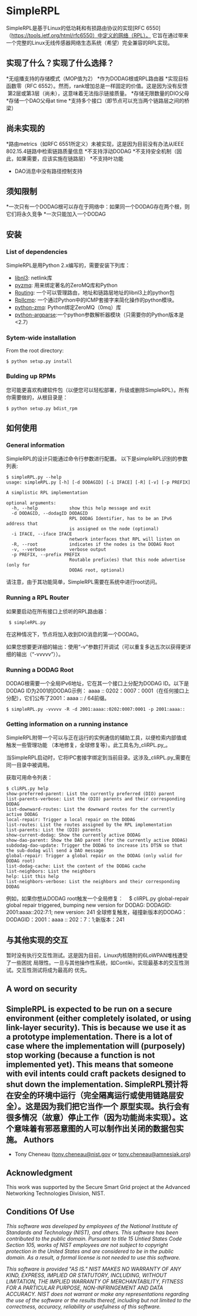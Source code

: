 SimpleRPL
=========
SimpleRPL是基于Linux的低功耗和有损路由协议的实现[RFC 6550]（https://tools.ietf.org/html/rfc6550）中定义的网络（RPL）。
它旨在通过带来一个完整的Linux无线传感器网络生态系统（希望）完全兼容的RPL实现。

实现了什么？实现了什么选择？
----------------------------------------------------------
*无组播支持的存储模式（MOP值为2）
*作为DODAG根或RPL路由器
*实现目标函数零（RFC 6552）。然而，rank增加总是一样固定的价值。这是因为没有反馈
  第2层或第3层（尚未），这意味着无法指示链接质量。
*存储无限数量的DIO父母
*存储一个DAO父母at time
*支持多个接口（即节点可以充当两个链路层之间的桥梁）

尚未实现的
------------------------
*路由metrics（如RFC 6551所定义）未被实现，这是因为目前没有办法从IEEE 802.15.4链路中检索链路质量信息
*不支持浮动DODAG
*不支持安全机制（因此，如果需要，应该实施在链路层）
*不支持叶功能
* DAO消息中没有路径控制支持

须知限制
-----------------
*一次只有一个DODAG根可以存在于网络中：如果同一个DODAG存在两个根，则它们将永久竞争
*一次只能加入一个DODAG

安装
------------

### List of dependencies

SimpleRPL是用Python 2.x编写的，需要安装下列库：
* [libnl3](http://www.infradead.org/~tgr/libnl/): netlink库
* [pyzmq](http://pypi.python.org/pypi/pyzmq): 用来绑定著名的ZeroMQ库和Python
* [Routing](http://github.com/tcheneau/Routing/): 一个可以管理路由，地址和链路层地址的libnl3上的python包
* [RplIcmp](http://github.com/tcheneau/RplIcmp/): 一个通过Python中的ICMP套接字来简化操作的python模块。
* [python-zmq](http://www.zeromq.org/bindings:python): Python绑定ZeroMQ（0mq）库
* [python-argparse](https://pypi.python.org/pypi/argparse):一个python参数解析器模块（只需要你的Python版本是<2.7）


### Sytem-wide installation

From the root directory:

    $ python setup.py install


### Bulding up RPMs
您可能更喜欢构建软件包（以便您可以轻松部署，升级或删除SimpleRPL）。所有你需要做的，从根目录是：

    $ python setup.py bdist_rpm

如何使用
----------

### General information

SimpleRPL的设计只能通过命令行参数进行配置。
以下是simpleRPL识别的参数列表:

    $ simpleRPL.py --help
    usage: simpleRPL.py [-h] [-d DODAGID] [-i IFACE] [-R] [-v] [-p PREFIX]
    
    A simplistic RPL implementation
    
    optional arguments:
      -h, --help            show this help message and exit
      -d DODAGID, --dodagID DODAGID
                            RPL DODAG Identifier, has to be an IPv6 address that
                            is assigned on the node (optional)
      -i IFACE, --iface IFACE
                            network interfaces that RPL will listen on
      -R, --root            indicates if the nodes is the DODAG Root
      -v, --verbose         verbose output
      -p PREFIX, --prefix PREFIX
                            Routable prefix(es) that this node advertise (only for
                            DODAG root, optional)

请注意，由于其功能简单，SimpleRPL需要在系统中进行root访问。

### Running a RPL Router

如果要启动在所有接口上侦听的RPL路由器：

     $ simpleRPL.py

在这种情况下，节点将加入收到DIO消息的第一个DODAG。

如果您想要更详细的输出：使用“-v”参数打开调试（可以重复多达五次以获得更详细的输出（“-vvvvv”））。

### Running a DODAG Root
DODAG根需要一个全局IPv6地址，它在其一个接口上分配为DODAG ID。以下是DODAG ID为2001的DODAG示例：
aaaa :: 0202：0007：0001（在任何接口上分配），它们公布了2001：aaaa :: / 64前缀。

    $ simpleRPL.py -vvvvv -R -d 2001:aaaa::0202:0007:0001 -p 2001:aaaa::

### Getting information on a running instance
SimpleRPL附带一个可以与正在运行的实例通信的辅助工具，以便检索内部值或触发一些管理功能
（本地修复，全球修复等）。此工具名为_cliRPL.py_。

当SimpleRPL启动时，它将IPC套接字绑定到当前目录。这涉及_cliRPL.py_需要在同一目录中被调用。

获取可用命令列表：

    $ cliRPL.py help
    show-preferred-parent: List the currently preferred (DIO) parent
    list-parents-verbose: List the (DIO) parents and their corresponding DODAG
    list-downward-routes: List the downward routes for the currently active DODAG
    local-repair: Trigger a local repair on the DODAG
    list-routes: List the routes assigned by the RPL implementation
    list-parents: List the (DIO) parents
    show-current-dodag: Show the currently active DODAG
    show-dao-parent: Show the DAO parent (for the currently active DODAG)
    subdodag-dao-update: Trigger the DODAG to increase its DTSN so that the sub-dodag will send a DAO message
    global-repair: Trigger a global repair on the DODAG (only valid for DODAG root)
    list-dodag-cache: List the content of the DODAG cache
    list-neighbors: List the neighbors
    help: List this help
    list-neighbors-verbose: List the neighbors and their corresponding DODAG

例如，如果你想从DODAG root触发一个全局修复：
    $ cliRPL.py global-repair
    global repair triggered, bumping new version for DODAG:
    DODAGID: 2001:aaaa::202:7:1; new version: 241
    全球修复触发，碰撞新版本的DODAG：
    DODAGID：2001：aaaa :: 202：7：1;新版本：241

与其他实现的交互
-------------------------------------------
暂时没有执行交互性测试。这是因为目前，Linux内核随附的6LoWPAN堆栈遭受了一些困扰
局限性。一旦与其他操作性系统，如Contiki，实现最基本的交互性测试。交互性测试将成为最高的
优先。

A word on security
------------------

SimpleRPL is expected to be run on a secure environment (either completely
isolated, or using link-layer security). This is because we use it as a
prototype implementation. There is a lot of case where the implementation will
(purposely) stop working (because a function is not implemented yet). This
means that someone with evil intents could craft packets designed to shut down
the implementation.
SimpleRPL预计将在安全的环境中运行（完全隔离运行或使用链路层安全）。这是因为我们把它当作一个
原型实现。执行会有很多情况（故意）停止工作（因为功能尚未实现）。这个意味着有邪恶意图的人可以制作出关闭的数据包实施。
Authors
-------

* Tony Cheneau (tony.cheneau@nist.gov or tony.cheneau@amnesiak.org)

Acknowledgment
--------------

This work was supported by the Secure Smart Grid project at the Advanced
Networking Technologies Division, NIST.

Conditions Of Use
-----------------

<em>This software was developed by employees of the National Institute of
Standards and Technology (NIST), and others.
This software has been contributed to the public domain.
Pursuant to title 15 Untied States Code Section 105, works of NIST
employees are not subject to copyright protection in the United States
and are considered to be in the public domain.
As a result, a formal license is not needed to use this software.

This software is provided "AS IS."
NIST MAKES NO WARRANTY OF ANY KIND, EXPRESS, IMPLIED
OR STATUTORY, INCLUDING, WITHOUT LIMITATION, THE IMPLIED WARRANTY OF
MERCHANTABILITY, FITNESS FOR A PARTICULAR PURPOSE, NON-INFRINGEMENT
AND DATA ACCURACY.  NIST does not warrant or make any representations
regarding the use of the software or the results thereof, including but
not limited to the correctness, accuracy, reliability or usefulness of
this software.</em>
